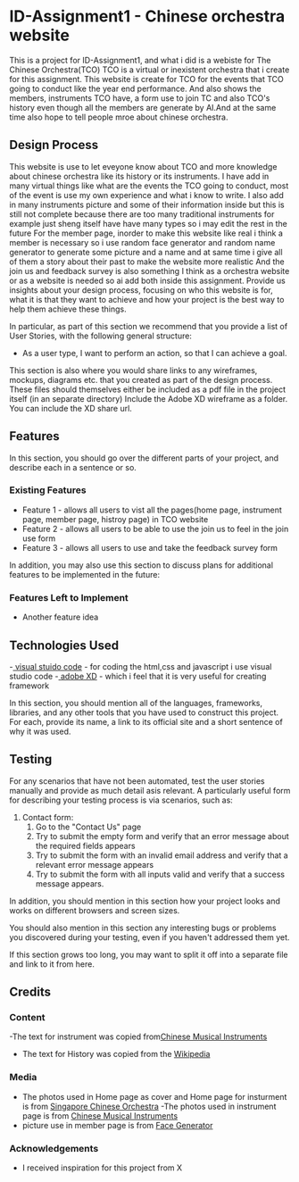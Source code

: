 # ID-Assignment1 - Chinese orchestra website

This is a project for ID-Assignment1, and what i did is a webiste for The Chinese Orchestra(TCO) TCO is
a virtual or inexistent orchestra that i create for this assignment. 
This website is create for TCO for the events that TCO going to conduct like the year end performance. And also shows the members, instruments TCO have, a form use to join TC and also TCO's history even though all the members are generate by AI.And at the same time also hope to tell people mroe about chinese orchestra.

 
## Design Process
 This website is use to let eveyone know about TCO and more knowledge about chinese orchestra like its history or its instruments. I have add in many virtual things like what are the events the TCO going to conduct, most of the event is use my own experience and what i know to write.
 I also add in many instruments picture and some of their information inside but this is still not complete
because there are too many traditional instruments  for example just sheng itself have have many types so i may edit the rest in the future
For the member page, inorder to make this website like real i think a member is necessary so i use random face generator and random name generator to generate some picture and a name and at same time i give all of them a story about their past to make the website more realistic
And the join us and feedback survey is also something I think as a orchestra website or as a website is needed so ai add both inside this assignment.
Provide us insights about your design process, focusing on who this website is for, what it is that they want to achieve and how your project is the best way to help them achieve these things.

In particular, as part of this section we recommend that you provide a list of User Stories, with the following general structure:
- As a user type, I want to perform an action, so that I can achieve a goal.

This section is also where you would share links to any wireframes, mockups, diagrams etc. that you created as part of the design process. 
These files should themselves either be included as a pdf file in the project itself (in an separate directory)
Include the Adobe XD wireframe as a folder. You can include the XD share url. 

## Features

In this section, you should go over the different parts of your project, and describe each in a sentence or so.
 
### Existing Features
- Feature 1 - allows all users to vist all the pages(home page, instrument page, member page, histroy page) in TCO website
- Feature 2 - allows all users to be able to use the join us to feel in the join use form
- Feature 3 - allows all users to use and take the feedback survey form

In addition, you may also use this section to discuss plans for additional features to be implemented in the future:

### Features Left to Implement
- Another feature idea

## Technologies Used
-[ visual stuido code](link:https://code.visualstudio.com/)
    - for coding the html,css and javascript i use visual studio code
-[ adobe XD](link:https://www.adobe.com/sg/products/xd.html)
    - which i feel that it is very useful for creating framework

In this section, you should mention all of the languages, frameworks, libraries, and any other tools that you have used to construct this project. For each, provide its name, a link to its official site and a short sentence of why it was used.


## Testing

For any scenarios that have not been automated, test the user stories manually and provide as much detail asis relevant. A particularly useful form for describing your testing process is via scenarios, such as:

1. Contact form:
    1. Go to the "Contact Us" page
    2. Try to submit the empty form and verify that an error message about the required fields appears
    3. Try to submit the form with an invalid email address and verify that a relevant error message appears
    4. Try to submit the form with all inputs valid and verify that a success message appears.

In addition, you should mention in this section how your project looks and works on different browsers and screen sizes.

You should also mention in this section any interesting bugs or problems you discovered during your testing, even if you haven't addressed them yet.

If this section grows too long, you may want to split it off into a separate file and link to it from here.

## Credits

### Content
-The text for instrument was copied from[Chinese Musical Instruments](https://www.easonmusicschool.com/)
- The text for History was copied from the [Wikipedia](https://en.wikipedia.org/wiki/Z)

### Media
- The photos used in Home page as cover and Home page for insturment is from [Singapore Chinese Orchestra](https://www.sco.com.sg/en/)
-The photos used in instrument page is from [Chinese Musical Instruments](https://www.easonmusicschool.com/)
- picture use in member page is from [Face Generator](https://generated.photos/face-generator/new)

### Acknowledgements

- I received inspiration for this project from X